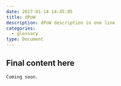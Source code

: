 ```yaml
---
date: 2017-01-14 14:45:05
title: dPoW
description: dPoW description in one line
categories:
  - glossary
type: Document
---
```

## Final content here
```
Coming soon.
```
